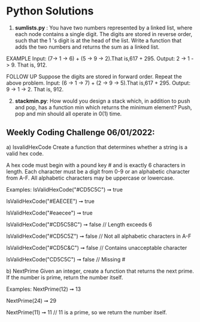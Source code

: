 # Python Solutions

1) **sumlists.py** : You have two numbers represented by a linked list, where each node contains a single
digit. The digits are stored in reverse order, such that the 1 's digit is at the head of the list. Write a
function that adds the two numbers and returns the sum as a linked list.

EXAMPLE
Input: (7-> 1 -> 6) + (5 -> 9 -> 2).That is,617 + 295.
Output: 2 -> 1 -> 9. That is, 912.

FOLLOW UP
Suppose the digits are stored in forward order. Repeat the above problem.
Input: (6 -> 1 -> 7) + (2 -> 9 -> 5).That is,617 + 295.
Output: 9 -> 1 -> 2. That is, 912.

2) **stackmin.py**: How would you design a stack which, in addition to push and pop, has a function min which returns the minimum element? Push, pop and min should all operate in 0(1) time.


## Weekly Coding Challenge 06/01/2022:
a) IsvalidHexCode Create a function that determines whether a string is a valid hex code.

A hex code must begin with a pound key # and is exactly 6 characters in length. Each character must be a digit from 0-9 or an alphabetic character from A-F. All alphabetic characters may be uppercase or lowercase.

Examples: IsValidHexCode("#CD5C5C") ➞ true

IsValidHexCode("#EAECEE") ➞ true

IsValidHexCode("#eaecee") ➞ true

IsValidHexCode("#CD5C58C") ➞ false // Length exceeds 6

IsValidHexCode("#CD5C5Z") ➞ false // Not all alphabetic characters in A-F

IsValidHexCode("#CD5C&C") ➞ false // Contains unacceptable character

IsValidHexCode("CD5C5C") ➞ false // Missing #

b) NextPrime Given an integer, create a function that returns the next prime. If the number is prime, return the number itself.

Examples: NextPrime(12) ➞ 13

NextPrime(24) ➞ 29

NextPrime(11) ➞ 11 // 11 is a prime, so we return the number itself.
